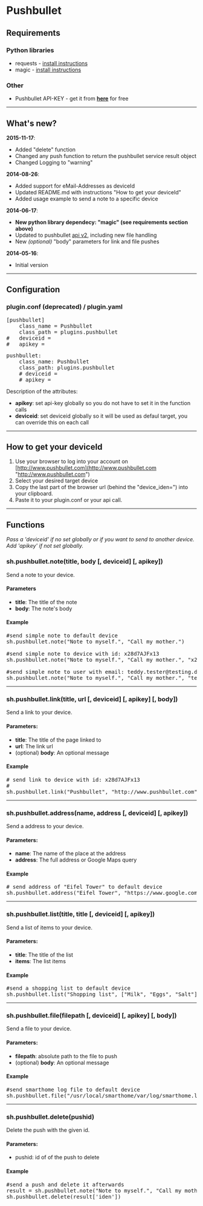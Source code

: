 # Pushbullet  
  
## Requirements  
### Python libraries  
* requests - [install instructions](http://docs.python-requests.org/en/latest/user/install/#install "http://docs.python-requests.org/en/latest/user/install/#install")
* magic - [install instructions](https://github.com/ahupp/python-magic "https://github.com/ahupp/python-magic")
  
### Other  
* Pushbullet API-KEY - get it from [__here__](http://www.pushbullet.com/ "http://www.pushbullet.com") for free  
  
---
## What's new?
  
__2015-11-17__:

* Added "delete" function
* Changed any push function to return the pushbullet service result object 
* Changed Logging to "warning" 

__2014-08-26__:

* Added support for eMail-Addresses as deviceId
* Updated README.md with instructions "How to get your deviceId"  
* Added usage example to send a note to a specific device  

__2014-06-17__:

* __New python library dependecy: "magic" (see requirements section above)__
* Updated to pushbullet [api v2](http://www.pushbullet.com/api "http://www.pushbullet.com/api"), including new file handling  
* New *(optional)* "body" parameters for link and file pushes  

__2014-05-16__:

* Initial version
  
---
## Configuration  
  
### plugin.conf (deprecated) / plugin.yaml
  
<pre>
[pushbullet]
    class_name = Pushbullet
    class_path = plugins.pushbullet
#   deviceid = <your-default-device-id>
#   apikey = <your-api-key>
</pre>

<pre>
pushbullet:
    class_name: Pushbullet
    class_path: plugins.pushbullet
    # deviceid = <your-default-device-id>
    # apikey = <your-api-key>
</pre>

Description of the attributes:
  
* __apikey__: set api-key globally so you do not have to set it in the function calls  
* __deviceid__: set deviceid globally so it will be used as defaul target, you can override this on each call  
  
---  
## How to get your deviceId

1) Use your browser to log into your account on [http://www.pushbullet.com](http://www.pushbullet.com "http://www.pushbullet.com")  
2) Select your desired target device  
3) Copy the last part of the browser url (behind the "device_iden=") into your clipboard.
4) Paste it to your plugin.conf or your api call.  
  
---  
## Functions
  
*Pass a 'deviceid' if no set globally or if you want to send to another device.*  
*Add 'apikey' if not set globally.*  
  
### sh.pushbullet.note(title, body [, deviceid] [, apikey])
Send a note to your device.  
  
#### Parameters  
* __title__: The title of the note  
* __body__:  The note's body 
  
#### Example
<pre>
#send simple note to default device
sh.pushbullet.note("Note to myself.", "Call my mother.")

#send simple note to device with id: x28d7AJFx13
sh.pushbullet.note("Note to myself.", "Call my mother.", "x28d7AJFx13")

#send simple note to user with email: teddy.tester@testing.de
sh.pushbullet.note("Note to myself.", "Call my mother.", "teddy.tester@testing.de")
</pre>
--- 
### sh.pushbullet.link(title, url [, deviceid] [, apikey] [, body])
Send a link to your device.  
  
#### Parameters:  
* __title__: The title of the page linked to
* __url__:  The link url 
* (optional) __body__: An optional message
  
#### Example
<pre>
# send link to device with id: x28d7AJFx13
#
sh.pushbullet.link("Pushbullet", "http://www.pushbullet.com", "x28d7AJFx13", body="Try this cool service.")
</pre>
--- 
### sh.pushbullet.address(name, address [, deviceid] [, apikey])
Send a address to your device.  
  
#### Parameters:  
* __name__: The name of the place at the address  
* __address__:  The full address or Google Maps query  
  
#### Example
<pre>
# send address of "Eifel Tower" to default device
sh.pushbullet.address("Eifel Tower", "https://www.google.com/maps/place/Eiffelturm/@48.85837,2.294481,17z/data=!3m1!4b1!4m2!3m1!1s0x47e66e2964e34e2d:0x8ddca9ee380ef7e0")
</pre>
---
### sh.pushbullet.list(title, title [, deviceid] [, apikey])
Send a list of items to your device.  
  
#### Parameters:  
* __title__: The title of the list  
* __items__:  The list items
  
#### Example
<pre>
#send a shopping list to default device
sh.pushbullet.list("Shopping list", ["Milk", "Eggs", "Salt"])
</pre>
---
### sh.pushbullet.file(filepath [, deviceid] [, apikey] [, body])
Send a file to your device.  
  
#### Parameters:  
* __filepath__: absolute path to the file to push
* (optional) __body__: An optional message
  
#### Example
<pre>
#send smarthome log file to default device
sh.pushbullet.file("/usr/local/smarthome/var/log/smarthome.log", body="Take a look at this log-file")
</pre>
---
### sh.pushbullet.delete(pushid)
Delete the push with the given id.  
  
#### Parameters:  
* pushid: id of of the push to delete
  
#### Example
<pre>
#send a push and delete it afterwards
result = sh.pushbullet.note("Note to myself.", "Call my mother.")
sh.pushbullet.delete(result['iden'])
</pre>